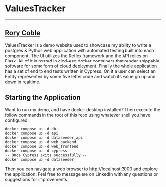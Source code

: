 # ValuesTracker
---
[Rory Coble](https://www.linkedin.com/in/rory-coble-572314107/)
---

ValuesTracker is a demo website used to showcase my ability to write a postgres & Python web application with automated testing built into each component. The UI utilizes the Reflex framework and the API relies on Flask. All of it is hosted in cicd-esq docker containers that render shippable software for some form of cloud deployment. Finally the whole application has a set of end to end tests written in Cypress. On it a user can select an Entity represented by some five letter code and watch its value go up and down in realtime.

## Starting the Application

Want to run my demo, and have docker desktop installed? Then execute the follow commands in the root of this repo using whatever shell you have configured.
```
docker compose up -d db 
docker compose up -d api
docker compose up -d dataseeder_api
docker compose up -d web_backend 
docker compose up -d web_frontend
docker compose up -d cypress
-- Once Cypress exits successfully --
docker compose up -d dataseeder
```
Then you can navigate a web browser to http://localhost:3000 and explore the application. Feel free to message me on LinkedIn with any questions or suggestions for improvements.
